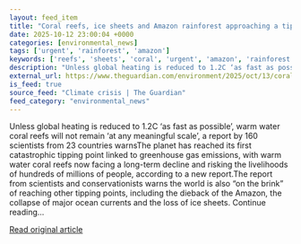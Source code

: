 ```yaml
---
layout: feed_item
title: "Coral reefs, ice sheets and Amazon rainforest approaching a tipping point due to global heating, report says"
date: 2025-10-12 23:00:04 +0000
categories: [environmental_news]
tags: ['urgent', 'rainforest', 'amazon']
keywords: ['reefs', 'sheets', 'coral', 'urgent', 'amazon', 'rainforest']
description: "Unless global heating is reduced to 1.2C ‘as fast as possible’, warm water coral reefs will not remain ‘at any meaningful scale’, a report by 160 scientists ..."
external_url: https://www.theguardian.com/environment/2025/oct/13/coral-reefs-ice-sheets-amazon-rainforest-tipping-point-global-heating-scientists-report
is_feed: true
source_feed: "Climate crisis | The Guardian"
feed_category: "environmental_news"
---
```


Unless global heating is reduced to 1.2C ‘as fast as possible’, warm water coral reefs will not remain ‘at any meaningful scale’, a report by 160 scientists from 23 countries warnsThe planet has reached its first catastrophic tipping point linked to greenhouse gas emissions, with warm water coral reefs now facing a long-term decline and risking the livelihoods of hundreds of millions of people, according to a new report.The report from scientists and conservationists warns the world is also “on the brink” of reaching other tipping points, including the dieback of the Amazon, the collapse of major ocean currents and the loss of ice sheets. Continue reading...

[Read original article](https://www.theguardian.com/environment/2025/oct/13/coral-reefs-ice-sheets-amazon-rainforest-tipping-point-global-heating-scientists-report)
